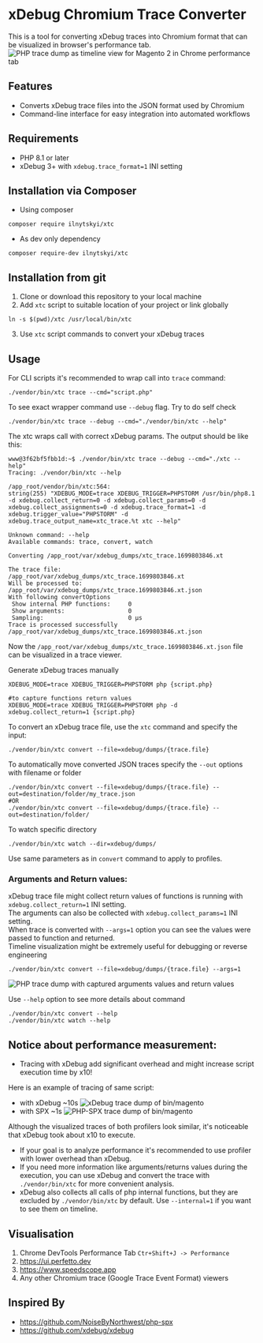 # xDebug Chromium Trace Converter

This is a tool for converting xDebug traces into Chromium format that can be visualized in browser's performance tab.
![PHP trace dump as timeline view for Magento 2 in Chrome performance tab](./docs/images/timeline.png)

## Features

- Converts xDebug trace files into the JSON format used by Chromium
- Command-line interface for easy integration into automated workflows

## Requirements

- PHP 8.1 or later
- xDebug 3+ with `xdebug.trace_format=1` INI setting

## Installation via Composer
- Using composer
```
composer require ilnytskyi/xtc
```

- As dev only dependency
```
composer require-dev ilnytskyi/xtc
```

## Installation from git
1. Clone or download this repository to your local machine
2. Add `xtc` script to suitable location of your project or link globally
```
ln -s $(pwd)/xtc /usr/local/bin/xtc
```
3. Use `xtc` script commands to convert your xDebug traces

## Usage

For CLI scripts it's recommended to wrap call into `trace` command:
```
./vendor/bin/xtc trace --cmd="script.php"
```

To see exact wrapper command use `--debug` flag. Try to do self check
```
./vendor/bin/xtc trace --debug --cmd="./vendor/bin/xtc --help"
```

The xtc wraps call with correct xDebug params.
The output should be like this:
```
www@3f62bf5fbb1d:~$ ./vendor/bin/xtc trace --debug --cmd="./xtc --help"
Tracing: ./vendor/bin/xtc --help

/app_root/vendor/bin/xtc:564:
string(255) "XDEBUG_MODE=trace XDEBUG_TRIGGER=PHPSTORM /usr/bin/php8.1 -d xdebug.collect_return=0 -d xdebug.collect_params=0 -d xdebug.collect_assignments=0 -d xdebug.trace_format=1 -d xdebug.trigger_value="PHPSTORM" -d xdebug.trace_output_name=xtc_trace.%t xtc --help"

Unknown command: --help
Available commands: trace, convert, watch

Converting /app_root/var/xdebug_dumps/xtc_trace.1699803846.xt

The trace file:                   /app_root/var/xdebug_dumps/xtc_trace.1699803846.xt
Will be processed to:             /app_root/var/xdebug_dumps/xtc_trace.1699803846.xt.json
With following convertOptions
 Show internal PHP functions:     0
 Show arguments:                  0
 Sampling:                        0 μs
Trace is processed successfully /app_root/var/xdebug_dumps/xtc_trace.1699803846.xt.json
```
Now the `/app_root/var/xdebug_dumps/xtc_trace.1699803846.xt.json` file can be visualized in a trace viewer.

Generate xDebug traces manually
```
XDEBUG_MODE=trace XDEBUG_TRIGGER=PHPSTORM php {script.php}

#to capture functions return values
XDEBUG_MODE=trace XDEBUG_TRIGGER=PHPSTORM php -d xdebug.collect_return=1 {script.php}
```

To convert an xDebug trace file, use the `xtc` command and specify the input:
```
./vendor/bin/xtc convert --file=xdebug/dumps/{trace.file}
```
To automatically move converted JSON traces specify the `--out` options with filename or folder
```
./vendor/bin/xtc convert --file=xdebug/dumps/{trace.file} --out=destination/folder/my_trace.json
#OR
./vendor/bin/xtc convert --file=xdebug/dumps/{trace.file} --out=destination/folder/
```
To watch specific directory

```
./vendor/bin/xtc watch --dir=xdebug/dumps/
```
Use same parameters as in `convert` command to apply to profiles.

### Arguments and Return values:

xDebug trace file might collect return values of functions is running with `xdebug.collect_return=1` INI setting.\
The arguments can also be collected with `xdebug.collect_params=1` INI setting.\
When trace is converted with `--args=1` option you can see the values were passed to function and returned.\
Timeline visualization might be extremely useful for debugging or reverse engineering

```
./vendor/bin/xtc convert --file=xdebug/dumps/{trace.file} --args=1
```
![PHP trace dump with captured arguments values and return values](./docs/images/arguments.png)

Use `--help` option to see more details about command
```
./vendor/bin/xtc convert --help
./vendor/bin/xtc watch --help
```

## Notice about performance measurement:
- Tracing with xDebug add significant overhead and might increase script execution time by x10!

Here is an example of tracing of same script:
- with xDebug ~10s
![xDebug trace dump of bin/magento](./docs/images/xdebug_trace.png)
- with SPX ~1s
![PHP-SPX trace dump of bin/magento](./docs/images/spx_trace.png)

Although the visualized traces of both profilers look similar, it's noticeable that xDebug took about x10 to execute.

- If your goal is to analyze performance it's recommended to use profiler with lower overhead than xDebug.
- If you need more information like arguments/returns values during the execution, you can use xDebug and convert the trace with `./vendor/bin/xtc` for more convenient analysis.
- xDebug also collects all calls of php internal functions, but they are excluded by `./vendor/bin/xtc` by default. Use `--internal=1` if you want to see them on timeline. 

## Visualisation

1. Chrome DevTools Performance Tab `Ctr+Shift+J -> Performance`
2. https://ui.perfetto.dev
3. https://www.speedscope.app
4. Any other Chromium trace (Google Trace Event Format) viewers

## Inspired By

- https://github.com/NoiseByNorthwest/php-spx
- https://github.com/xdebug/xdebug
